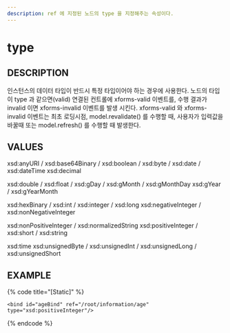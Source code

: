 ```yaml
---
description: ref 에 지정된 노드의 type 을 지정해주는 속성이다.
---
```


# type

## DESCRIPTION

인스턴스의 데이터 타입이 반드시 특정 타입이어야 하는 경우에 사용한다. 노드의 타입이 type 과 같으면\(valid\) 연결된 컨트롤에 xforms-valid 이벤트를, 수행 결과가 invalid 이면 xforms-invalid 이벤트를 발생 시킨다. xforms-valid 와 xforms-invalid 이벤트는 최초 로딩시점, model.revalidate\(\) 를 수행할 때, 사용자가 입력값을 바꿀때 또는 model.refresh\(\) 를 수행할 때 발생한다.

## VALUES

xsd:anyURI / xsd:base64Binary / xsd:boolean / xsd:byte / xsd:date / xsd:dateTime xsd:decimal

 xsd:double / xsd:float / xsd:gDay / xsd:gMonth / xsd:gMonthDay xsd:gYear / xsd:gYearMonth

 xsd:hexBinary / xsd:int / xsd:integer / xsd:long xsd:negativeInteger / xsd:nonNegativeInteger

 xsd:nonPositiveInteger / xsd:normalizedString xsd:positiveInteger / xsd:short / xsd:string 

xsd:time xsd:unsignedByte / xsd:unsignedInt / xsd:unsignedLong / xsd:unsignedShort

## EXAMPLE

{% code title="\[Static\]" %}
```markup
<bind id="ageBind" ref="/root/information/age" type="xsd:positiveInteger"/>
```
{% endcode %}

